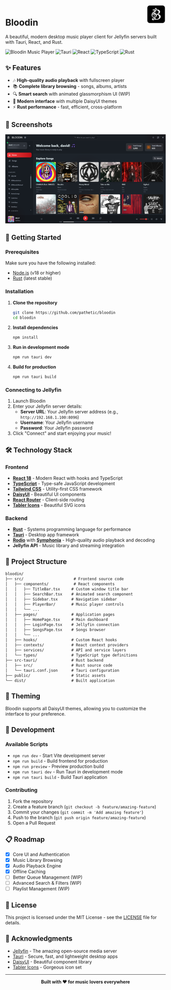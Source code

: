 <img src="/src/assets/appicon.png" alt="logo" title="bloodin" align="right" height="60px" />

# Bloodin

A beautiful, modern desktop music player client for Jellyfin servers built with Tauri, React, and Rust.

![Bloodin Music Player](https://img.shields.io/badge/Version-wip-blue?style=for-the-badge)
![Tauri](https://img.shields.io/badge/Tauri-2.x-orange?style=for-the-badge&logo=tauri)
![React](https://img.shields.io/badge/React-18.3-61DAFB?style=for-the-badge&logo=react)
![TypeScript](https://img.shields.io/badge/TypeScript-5.6-blue?style=for-the-badge&logo=typescript)
![Rust](https://img.shields.io/badge/Rust-Latest-orange?style=for-the-badge&logo=rust)

## ✨ Features

- 🎶 **High-quality audio playback** with fullscreen player
- 📚 **Complete library browsing** - songs, albums, artists
- 🔍 **Smart search** with animated glassmorphism UI (WIP)
- 🎨 **Modern interface** with multiple DaisyUI themes
- ⚡ **Rust performance** - fast, efficient, cross-platform

## 📸 Screenshots

![Bloodin Home Page](/images/preview.png)

## 🚀 Getting Started

### Prerequisites

Make sure you have the following installed:

- [Node.js](https://nodejs.org/) (v18 or higher)
- [Rust](https://rustup.rs/) (latest stable)

### Installation

1. **Clone the repository**

   ```bash
   git clone https://github.com/pathetic/bloodin
   cd bloodin
   ```

2. **Install dependencies**

   ```bash
   npm install
   ```

3. **Run in development mode**

   ```bash
   npm run tauri dev
   ```

4. **Build for production**
   ```bash
   npm run tauri build
   ```

### Connecting to Jellyfin

1. Launch Bloodin
2. Enter your Jellyfin server details:
   - **Server URL**: Your Jellyfin server address (e.g., `http://192.168.1.100:8096`)
   - **Username**: Your Jellyfin username
   - **Password**: Your Jellyfin password
3. Click "Connect" and start enjoying your music!

## 🛠️ Technology Stack

### Frontend

- **[React 18](https://react.dev/)** - Modern React with hooks and TypeScript
- **[TypeScript](https://www.typescriptlang.org/)** - Type-safe JavaScript development
- **[Tailwind CSS](https://tailwindcss.com/)** - Utility-first CSS framework
- **[DaisyUI](https://daisyui.com/)** - Beautiful UI components
- **[React Router](https://reactrouter.com/)** - Client-side routing
- **[Tabler Icons](https://tabler-icons.io/)** - Beautiful SVG icons

### Backend

- **[Rust](https://www.rust-lang.org/)** - Systems programming language for performance
- **[Tauri](https://tauri.app/)** - Desktop app framework
- **[Rodio](https://github.com/RustAudio/rodio)** with **[Symphonia](https://github.com/pdeljanov/Symphonia)** - High-quality audio playback and decoding
- **Jellyfin API** - Music library and streaming integration

## 📁 Project Structure

```
bloodin/
├── src/                      # Frontend source code
│   ├── components/           # React components
│   │   ├── TitleBar.tsx     # Custom window title bar
│   │   ├── SearchBar.tsx    # Animated search component
│   │   ├── Sidebar.tsx      # Navigation sidebar
│   │   ├── PlayerBar/       # Music player controls
│   │   └── ...
│   ├── pages/               # Application pages
│   │   ├── HomePage.tsx     # Main dashboard
│   │   ├── LoginPage.tsx    # Jellyfin connection
│   │   ├── SongsPage.tsx    # Songs browser
│   │   └── ...
│   ├── hooks/               # Custom React hooks
│   ├── contexts/            # React context providers
│   ├── services/            # API and service layers
│   └── types/               # TypeScript type definitions
├── src-tauri/               # Rust backend
│   ├── src/                 # Rust source code
│   └── tauri.conf.json      # Tauri configuration
├── public/                  # Static assets
└── dist/                    # Built application
```

## 🎨 Theming

Bloodin supports all DaisyUI themes, allowing you to customize the interface to your preference.

## 🔧 Development

### Available Scripts

- `npm run dev` - Start Vite development server
- `npm run build` - Build frontend for production
- `npm run preview` - Preview production build
- `npm run tauri dev` - Run Tauri in development mode
- `npm run tauri build` - Build Tauri application

### Contributing

1. Fork the repository
2. Create a feature branch (`git checkout -b feature/amazing-feature`)
3. Commit your changes (`git commit -m 'Add amazing feature'`)
4. Push to the branch (`git push origin feature/amazing-feature`)
5. Open a Pull Request

## 📋 Roadmap

- [x] Core UI and Authentication
- [x] Music Library Browsing
- [x] Audio Playback Engine
- [x] Offline Caching
- [ ] Better Queue Management (WIP)
- [ ] Advanced Search & Filters (WIP)
- [ ] Playlist Management (WIP)

## 📄 License

This project is licensed under the MIT License - see the [LICENSE](LICENSE) file for details.

## 🙏 Acknowledgments

- [Jellyfin](https://jellyfin.org/) - The amazing open-source media server
- [Tauri](https://tauri.app/) - Secure, fast, and lightweight desktop apps
- [DaisyUI](https://daisyui.com/) - Beautiful component library
- [Tabler Icons](https://tabler-icons.io/) - Gorgeous icon set

---

<div align="center">
  <strong>Built with ❤️ for music lovers everywhere</strong>
</div>
